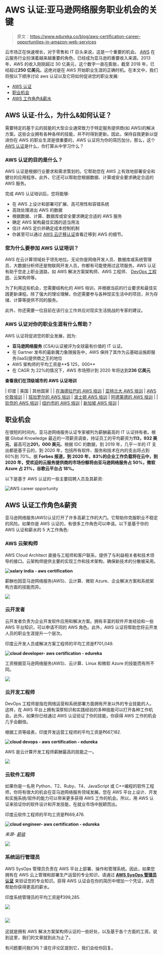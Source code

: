 # AWS 认证:亚马逊网络服务职业机会的关键

> 原文：<https://www.edureka.co/blog/aws-certification-career-opportunities-in-amazon-web-services>

云市场正在快速增长，对于零售和 IT 巨头来说，这是一个重要的机会。 [AWS](https://www.edureka.co/blog/what-is-aws/) 在云服务行业扮演着越来越重要的角色，已经成为亚马逊的重要收入来源。2013 年，AWS 的收入刚刚超过 30 亿美元，这个数字一直在膨胀，截至 2018 年，已经超过**250 亿美元**。这绝对是在 AWS 开始职业生涯的正确时机。在本文中，我们将按以下顺序讨论 aws 认证以及它将如何促进您的职业发展:

*   [AWS 认证](#aws)
*   [职业机会](#career)
*   [AWS 工作角色&薪水](#job)

## **AWS 认证-什么，为什么&如何认证？**

需要特定的基于云的技能的大型企业通常致力于特定服务提供商(如 AWS)的解决方案。这些企业拥有各种各样的技能，并不时得到更新。因此，保持自我更新以促进你在 AWS 的职业生涯是很重要的，AWS 认证将为你的简历加分。那么，这个 [AWS 认证](https://www.edureka.co/aws-certification-training)是什么，你打算从中学习什么？

### **AWS 认证的目的是什么？**

AWS 认证是根据行业要求和需求策划的。它帮助您在 AWS 上有效地部署安全和健壮的应用程序。此外，它还可以帮助您根据数据、计算或安全要求确定合适的 AWS 服务。

完成 AWS 认证培训后，您将能够:

*   在 AWS 上设计和部署可扩展、高可用性和容错系统
*   高效处理进出 AWS 的数据
*   根据数据、计算、数据库或安全要求确定合适的 AWS 服务
*   确定 AWS 架构最佳实践的适当用法
*   估计 AWS 定价并确定成本控制机制
*   你甚至可以通过 [AWS 云迁移认证](https://www.edureka.co/migrating-to-aws)查看迁移到 AWS 的细节。

### **您为什么要参加 AWS 认证培训？**

AWS 在云计算领域处于领先地位。无论你是网络开发人员、数据库或系统管理员、大数据分析师还是物联网开发人员，你都有可能使用过这项服务。AWS 认证有助于您走上职业道路，如 AWS 解决方案架构师、AWS 工程师、 [DevOps 工程师](https://www.edureka.co/blog/aws-certified-devops-engineer/)、云架构师等。

为了利用这些机会，您需要结构化的 AWS 培训，并根据当前的行业要求和最佳实践更新课程。除了强大的理论理解，你还需要参与各种现实生活中的项目，并为存储、计算等提供不同的服务。

此外，你还需要一位目前在该行业工作并应对现实生活挑战的专家的建议。

### AWS 认证对你的职业生涯有什么帮助？

AWS 认证将促进您的职业发展，因为:

*   **亚马逊网络服务** (CSA)认证被评为全球最有价值的 IT 认证。
*   在 Gartner 发布的最新魔力象限报告中，AWS 保持了其作为云基础设施即服务(IaaS)提供商之王的地位
*   AWS 架构师的平均工资是**$ 125，000**
*   在 CAGR 为 22%的情况下，AWS 市场预计到 2020 年将达到**236 亿美元**

**查看我们在顶级城市的 AWS 认证培训**

| 印度 | 美国 | 其他国家 |
| [在海德拉巴的 AWS 培训](https://www.edureka.co/aws-certification-training-hyderabad) | [亚特兰大 AWS 培训](https://www.edureka.co/aws-certification-training-atlanta) | [AWS 伦敦培训](https://www.edureka.co/aws-certification-training-london) |
| [班加罗尔的 AWS 培训](https://www.edureka.co/aws-certification-training-bangalore) | [波士顿 AWS 培训](https://www.edureka.co/aws-certification-training-boston) | [阿德莱德的 AWS 培训](https://www.edureka.co/aws-certification-training-adelaide) |
| [钦奈的 AWS 培训](https://www.edureka.co/aws-certification-training-chennai) | [纽约市的 AWS 培训](https://www.edureka.co/aws-certification-training-new-york-city) | [新加坡 AWS 培训](https://www.edureka.co/aws-certification-training-singapore) |

## **职业机会**

在很短的时间内，亚马逊网络服务认证专家被列为薪酬最高的 IT 认证持有者。根据 Global Knowledge 最近的一项薪资调查，持证员工的平均薪资为**113，932 美元**，最高可达**201，000 美元**。根据 IDC 的数据，到 2019 年，几乎一半的 IT 支出都是基于云的，到 2020 年，包括所有软件、服务和技术在内的支出将占到 60%到 70%。据 **Forbes 报道，到 2020 年，83%的企业工作负载将在云中，到 2020 年，受欢迎的云服务提供商的市场份额将由亚马逊网络服务占 50%，微软 Azure 占 21%，谷歌云平台占 18%。**

以下是基于 AWS 认证的一些主要招聘人员及其薪资:

![AWS career opportunity](img/67a6029657085a399902f8347b9f9edb.png)

## **AWS 认证工作角色&薪资**

亚马逊网络服务(AWS)认证打开了许多高薪工作的大门。它帮助你克服职业不稳定的风险。如果你是 AWS 认证的，有很多工作角色可以申请。以下是基于你的 AWS 认证和薪水的 5 大工作角色:

### **AWS 云架构师**

AWS Cloud Architect 直接与工程师和客户联系，提供了与利益相关者和技术领导的接口。云架构师提供主要的实现工作和技术架构，确保新技术的分散被采用。

**![salary india - aws certification](img/c6747b9b0b864a119dfab43ece90a212.png)**

薪酬也因亚马逊网络服务(AWS)、云计算、微软 Azure、企业解决方案和系统架构方面的技能而异。

![](img/a6905189eade74ac6a45e9b7da28144c.png)

### **云开发者**

云开发者负责为企业开发软件应用和解决方案。拥有丰富的软件开发经验和一些 AWS 平台知识，可以申请不同的 AWS 角色。此外，AWS 认证将帮助您将云开发人员的职业生涯提升一个层次。

印度云开发人员或解决方案工程师的平均工资是₹701,049.

**![cloud developer- aws certification - edureka](img/476926218f9eb0a296d6088799c7dec3.png)**

工资根据亚马逊网络服务(AWS)、云计算、Linux 和微软 Azure 的技能而有所不同。

![](img/e5b89d31c4d90569b74c48c6fcf4edd4.png)

### **云开发工程师**

DevOps 工程师是指在网络运营和系统部署方面拥有开发以外的专业技能的人。这样，在 AWS 平台上拥有深厚知识和实践经验的多种技能可以打开各种工作机会。此外，如果你已经通过 AWS 认证验证了你的技能，你获得 AWS 工作的机会几乎会翻倍。

根据工资等级表，印度开发运营工程师的平均工资是₹667,182.

**![cloud devops - aws certification - edureka](img/6a22575475c2800ae578e9110eb720ad.png)**

AWS 是云计算开发工程师薪酬最高的技能之一。

![](img/f771538d9598aec52faed8ba246b22b7.png)

### **云软件工程师**

如果你是一名用 Python、T2、Ruby、T4、JavaScript 或 C++编程的软件工程师，你将有很大的机会在亚马逊网络服务领域发展。您在 AWS 平台上设计、开发和实施系统/软件的能力可以带来更多获得 AWS 工作的机会。所以，用 AWS 认证来验证你的软件设计和开发技能，在就业市场中脱颖而出。

印度云软件工程师的平均工资是₹669,476.

**![cloud engineer- aws certification - edureka](img/a08d3124de62af2991c4f86fb4bc8d20.png)**

*来源- [薪级](https://www.payscale.com/research/IN/Country=India/Salary)*

![](img/c8b821d29c0d32e2f31c52218384fa27.png)

### **系统运行管理员**

AWS SysOps 管理员负责在 AWS 平台上部署、操作和管理系统。因此，如果您拥有在 AWS 云上管理和部署生产运营的专业知识，请通过 [**AWS SysOps 管理员认证**](https://www.edureka.co/aws-sysops-certification-training) 来验证您的专业知识。获得 AWS 认证会在你的简历中增加一个凭证，从而帮助你获得更高的薪水。

印度系统管理员的平均工资是₹399,285.

![](img/54b054851964765433b361ff4c399548.png)

## ![](img/673edd6b56dca6a3353b12156a03d8f2.png)

这就是拥有 AWS 解决方案架构师认证的一些好处，以及基于各个方面的工资。说到这里，我们的文章就到此为止了。

有问题要问我们吗？请在评论区提到它，我们会给你回复。